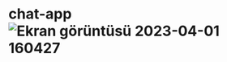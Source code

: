 # chat-app![Ekran görüntüsü 2023-04-01 160427](https://user-images.githubusercontent.com/71037128/229290698-25f691a8-b71c-4e3b-9842-e291bf75a73a.png)
